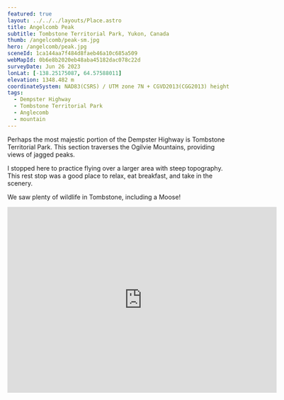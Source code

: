 ```yaml
---
featured: true
layout: ../../../layouts/Place.astro
title: Angelcomb Peak
subtitle: Tombstone Territorial Park, Yukon, Canada
thumb: /angelcomb/peak-sm.jpg
hero: /angelcomb/peak.jpg
sceneId: 1ca144aa7f484d8faeb46a10c685a509
webMapId: 0b6e8b2020eb48aba45182dac078c22d
surveyDate: Jun 26 2023
lonLat: [-138.25175087, 64.57588011]
elevation: 1348.482 m
coordinateSystem: NAD83(CSRS) / UTM zone 7N + CGVD2013(CGG2013) height
tags:
  - Dempster Highway
  - Tombstone Territorial Park
  - Anglecomb
  - mountain
---
```


Perhaps the most majestic portion of the Dempster Highway is Tombstone Territorial Park. This section traverses the Ogilvie Mountains, providing views of jagged peaks.

I stopped here to practice flying over a larger area with steep topography. This rest stop was a good place to relax, eat breakfast, and take in the scenery.

We saw plenty of wildlife in Tombstone, including a Moose!

<iframe width="608" height="420" src="https://www.youtube-nocookie.com/embed/6KHt4nxpq38" title="YouTube video player" frameborder="0" allow="accelerometer; autoplay; clipboard-write; encrypted-media; gyroscope; picture-in-picture; web-share" allowfullscreen></iframe>
